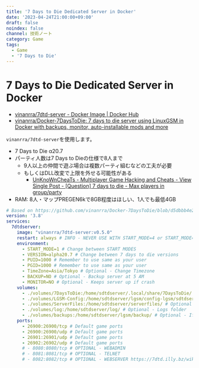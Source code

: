 ```yaml
---
title: '7 Days to Die Dedicated Server in Docker'
date: '2023-04-24T21:00:00+09:00'
draft: false
noindex: false
channel: 技術ノート
category: Game
tags:
  - Game
  - '7 Days to Die'
---
```

# 7 Days to Die Dedicated Server in Docker

- [vinanrra/7dtd-server - Docker Image | Docker Hub](https://hub.docker.com/r/vinanrra/7dtd-server)
- [vinanrra/Docker-7DaysToDie: 7 days to die server using LinuxGSM in Docker with backups, monitor, auto-installable mods and more](https://github.com/vinanrra/Docker-7DaysToDie)

`vinanrra/7dtd-server`を使用します。

- 7 Days to Die α20.7
- パーティ人数は7 Days to Dieの仕様で8人まで
    - 9人以上の仲間で遊ぶ場合は複数パーティ組むなどの工夫が必要
    - もしくはDLL改変で上限を外せる可能性がある
      - [UnKnoWnCheaTs - Multiplayer Game Hacking and Cheats - View Single Post - [Question] 7 days to die - Max players in group/party](https://www.unknowncheats.me/forum/3398373-post4.html)
- RAM: 8人・マップPREGEN6kで8GB程度はほしい、1人でも最低4GB

```yaml
# Based on https://github.com/vinanrra/Docker-7DaysToDie/blob/d5dbbb4e2ec65614b985d653f51725932d171dc7/docs/usage.md
version: '3.8'
services:
  7dtdserver:
    image: "vinanrra/7dtd-server:v0.5.0"
    restart: always # INFO - NEVER USE WITH START_MODE=4 or START_MODE=0
    environment:
      - START_MODE=1 # Change between START MODES
      - VERSION=alpha20.7 # Change between 7 days to die versions
      - PUID=1000 # Remember to use same as your user
      - PGID=1000 # Remember to use same as your user
      - TimeZone=Asia/Tokyo # Optional - Change Timezone
      - BACKUP=NO # Optional - Backup server at 5 AM
      - MONITOR=NO # Optional - Keeps server up if crash
    volumes:
      - ./volumes/7DaysToDie:/home/sdtdserver/.local/share/7DaysToDie/
      - ./volumes/LGSM-Config:/home/sdtdserver/lgsm/config-lgsm/sdtdserver/
      - ./volumes/ServerFiles:/home/sdtdserver/serverfiles/ # Optional - serverfiles folder
      - ./volumes/log:/home/sdtdserver/log/ # Optional - Logs folder
      - ./volumes/backups:/home/sdtdserver/lgsm/backup/ # Optional - If BACKUP=NO, backups folder
    ports:
      - 26900:26900/tcp # Default game ports
      - 26900:26900/udp # Default game ports
      - 26901:26901/udp # Default game ports
      - 26902:26902/udp # Default game ports
      # - 8080:8080/tcp # OPTIONAL - WEBADMIN
      # - 8081:8081/tcp # OPTIONAL - TELNET
      # - 8082:8082/tcp # OPTIONAL - WEBSERVER https://7dtd.illy.bz/wiki/Server%20fixes
```
